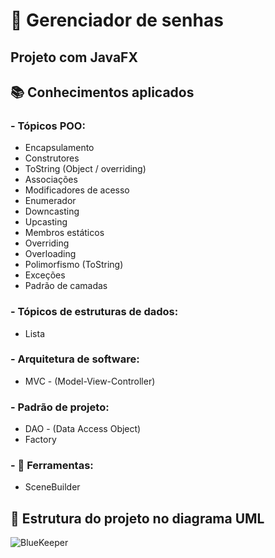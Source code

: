 # 🔐 Gerenciador de senhas
## Projeto com JavaFX

## 📚 Conhecimentos aplicados
### - **Tópicos POO:**
- Encapsulamento
- Construtores
- ToString (Object / overriding)
- Associações
- Modificadores de acesso
- Enumerador
- Downcasting
- Upcasting
- Membros estáticos
- Overriding
- Overloading
- Polimorfismo (ToString)
- Exceções
- Padrão de camadas

### - **Tópicos de estruturas de dados:**
- Lista

### - **Arquitetura de software:**
- MVC - (Model-View-Controller)

### - **Padrão de projeto:**
- DAO - (Data Access Object)
- Factory

### - **🔨 Ferramentas:**
- SceneBuilder


## 🚨 Estrutura do projeto no diagrama UML

![BlueKeeper](https://github.com/ffernandoadriano/BlueKeeper/assets/96425026/bf73f992-b23c-433e-8154-dc8233b5c631)
